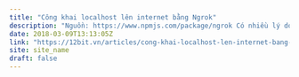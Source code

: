 ```yaml
---
title: "Công khai localhost lên internet bằng Ngrok"
description: "Nguồn: https://www.npmjs.com/package/ngrok Có nhiều lý do để chúng ta cần làm việc này, ví dụ như muốn test app facebook thì bạn cần cung cấp url cho facebook và họ sẽ request tới url đó, hoặc paypal cần một request post về url của bạn để xác nhận thanh toán, hoặc muốn nhờ người khác test giùm bạn một chức năng nào đó. Bạn có thể mở port và dùng static IP để làm việc này, nhưng cấu hình https và mở port cũng mất nhiều thời gian, nếu có cách chỉ tốn của bạn một dòng lệnh thì sao nhỉ."
date: 2018-03-09T13:13:05Z
link: "https://12bit.vn/articles/cong-khai-localhost-len-internet-bang-ngrok/"
site: site_name
draft: false
---
```


